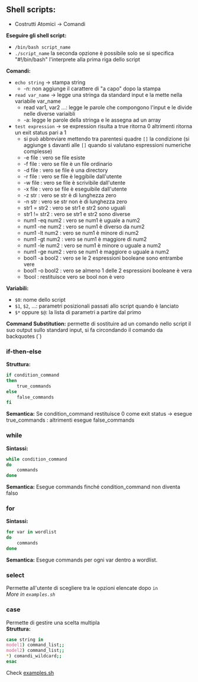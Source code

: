 ## Shell scripts:
- Costrutti Atomici -> Comandi

**Eseguire gli shell script:**
- `/bin/bash script_name`
- `./script_name`
la seconda opzione è possibile solo se si specifica "#!/bin/bash" l'interprete alla prima riga dello script

**Comandi:**
- `echo string` -> stampa string
    - -n: non aggiunge il carattere di "a capo" dopo la stampa
- `read var_name` -> legge una stringa da standard input e la mette nella variabile var_name
    - read var1, var2 ...: legge le parole che compongono l'input e le divide nelle diverse variaibli
    - -a: legge le parole della stringa e le assegna ad un array
- `test expression` -> se expression risulta a true ritorna 0 altrimenti ritorna un exit status pari a 1
    - si può abbreviare mettendo tra parentesi quadre `[]` la condizione (si aggiunge `$` davanti alle `[]` quando si valutano espressioni numeriche complesse)
    - -e file : vero se file esiste
    - -f file : vero se file è un file ordinario
    - -d file : vero se file è una directory
    - -r file : vero se file è leggibile dall'utente
    - -w file : vero se file è scrivibile dall'utente
    - -x file : vero se file è eseguibile dall'utente
    - -z str : vero se str è di lunghezza zero
    - -n str : vero se str non è di lunghezza zero
    - str1 = str2 : vero se str1 e str2 sono uguali
    - str1 != str2 : vero se str1 e str2 sono diverse
    - num1 -eq num2 : vero se num1 è uguale a num2
    - num1 -ne num2 : vero se num1 è diverso da num2
    - num1 -lt num2 : vero se num1 è minore di num2
    - num1 -gt num2 : vero se num1 è maggiore di num2
    - num1 -le num2 : vero se num1 è minore o uguale a num2
    - num1 -ge num2 : vero se num1 è maggiore o uguale a num2
    - bool1 -a bool2 : vero se le 2 espressioni booleane sono entrambe vere
    - bool1 -o bool2 : vero se almeno 1 delle 2 espressioni booleane è vera
    - !bool : restituisce vero se bool non è vero

**Variabili:**
- `$0`: nome dello script
- `$1`, `$2`, ...: parametri posizionali passati allo script quando è lanciato
- `$*` oppure `$@`: la lista di parametri a partire dal primo

**Command Substitution:** permette di sostituire ad un comando nello script il suo output sullo standard input, si fa circondando il comando da backquotes (`)

### if-then-else
**Struttura:**
```sh
if condition_command
then
    true_commands
else
    false_commands
fi
```
**Semantica:** Se condition_command restituisce 0 come exit status -> esegue true_commands : altrimenti esegue false_commands

### while
**Sintassi:**
```sh
while condition_command
do
    commands
done
```
**Semantica:** Esegue commands finché condition_command non diventa falso

### for
**Sintassi:**
```sh
for var in wordlist
do
    commands
done
```
**Semantica:** Esegue commands per ogni var dentro a wordlist.

### select
Permette all'utente di scegliere tra le opzioni elencate dopo `in`<br>
_More in `examples.sh`_

### case
Permette di gestire una scelta multipla<br>
**Struttura:**
```sh
case string in
model1) command_list;;
model2) command_list;;
*) comandi_wildcard;;
esac
```

Check [examples.sh](./examples.sh)